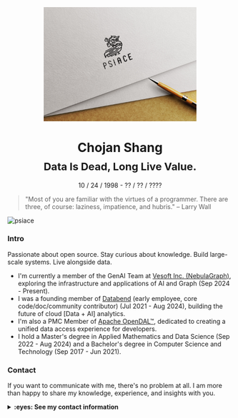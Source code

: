 <p align="center">
  <picture>
    <img src="https://raw.githubusercontent.com/PsiACE/brand/main/logo/LOGO.jpg" height="256">
  </picture>
</p>

<div align="center">
    <h1>
        Chojan Shang
        <br />
        <sub>Data Is Dead, Long Live Value.</sub>
    </h1>
    <p>10 / 24 / 1998 - ?? / ?? / ????</p>
</div>

> "Most of you are familiar with the virtues of a programmer. There are three, of course: laziness, impatience, and hubris." – Larry Wall

![psiace](https://komarev.com/ghpvc/?username=psiace)

### Intro

Passionate about open source. Stay curious about knowledge. Build large-scale systems. Live alongside data.

- I'm currently a member of the GenAI Team at [Vesoft Inc. (NebulaGraph)](https://github.com/vesoft-inc/), exploring the infrastructure and applications of AI and Graph (Sep 2024 - Present).
- I was a founding member of [Databend](https://github.com/datafuselabs/databend/) (early employee, core code/doc/community contributor) (Jul 2021 - Aug 2024), building the future of cloud [Data + AI] analytics.
- I'm also a PMC Member of [Apache OpenDAL™](https://github.com/apache/incubator-opendal), dedicated to creating a unified data access experience for developers.
- I hold a Master's degree in Applied Mathematics and Data Science (Sep 2022 - Aug 2024) and a Bachelor's degree in Computer Science and Technology (Sep 2017 - Jun 2021).

### Contact

If you want to communicate with me, there's no problem at all. I am more than happy to share my knowledge, experience, and insights with you.

<details close>
<summary><strong>:eyes: See my contact information</strong></summary>

- GitHub - [@PsiACE](https://github.com/psiace)
- LinkedIn - <https://www.linkedin.com/in/psiace>
- Twitter - [@repsiace](https://twitter.com/repsiace/)

</details>
